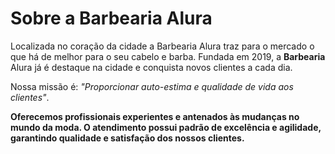 <h1>Sobre a Barbearia Alura</h1> <p>Localizada no coração da cidade a Barbearia Alura traz para o mercado o que há de melhor para o seu cabelo e barba. Fundada em 2019, a <strong>Barbearia</strong> Alura já é destaque na cidade e conquista novos clientes a cada dia.</p> <p>Nossa missão é: <em>"Proporcionar auto-estima e qualidade de vida aos clientes"</em>.</p> <p> <strong>Oferecemos profissionais experientes e antenados às mudanças no mundo da moda. O atendimento possui padrão de excelência e agilidade, garantindo qualidade e satisfação dos nossos clientes.</strong> </p>
	

	

